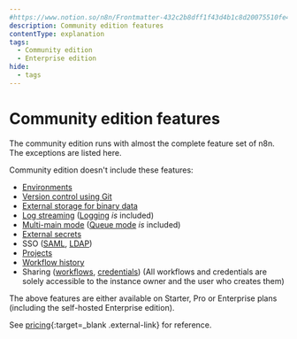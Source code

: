 ```yaml
---
#https://www.notion.so/n8n/Frontmatter-432c2b8dff1f43d4b1c8d20075510fe4
description: Community edition features
contentType: explanation
tags:
  - Community edition
  - Enterprise edition
hide:
  - tags
---
```


# Community edition features

The community edition runs with almost the complete feature set of n8n. The exceptions are listed here. 

Community edition doesn't include these features:
- [Environments](/source-control-environments/) 
- [Version control using Git](/source-control-environments/) 
- [External storage for binary data](/hosting/scaling/external-storage/) 
- [Log streaming](log-streaming/) ([Logging](/hosting/logging-monitoring/logging/) _is_ included) 
- [Multi-main mode](/hosting/scaling/queue-mode/#multi-main-setup) ([Queue mode](/hosting/scaling/queue-mode/) _is_ included) 
- [External secrets](/external-secrets/) 
- SSO ([SAML](/hosting/securing/set-up-sso/), [LDAP](/user-management/ldap/)) 
- [Projects](/user-management/rbac/projects/) 
- [Workflow history](/workflows/history/) 
- Sharing ([workflows](/workflows/sharing/), [credentials](/credentials/credential-sharing/)) (All workflows and credentials are solely accessible to the instance owner and the user who creates them) 

The above features are either available on Starter, Pro or Enterprise plans (including the self-hosted Enterprise edition). 

See [pricing](https://n8n.io/pricing/){:target=_blank .external-link} for reference. 